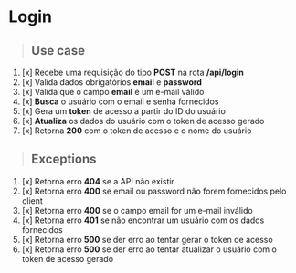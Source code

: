 # Login

> ## Use case

1. [x] Recebe uma requisição do tipo **POST** na rota **/api/login**
2. [x] Valida dados obrigatórios **email** e **password**
3. [x] Valida que o campo **email** é um e-mail válido
4. [x] **Busca** o usuário com o email e senha fornecidos
5. [x] Gera um **token** de acesso a partir do ID do usuário
6. [x] **Atualiza** os dados do usuário com o token de acesso gerado
7. [x] Retorna **200** com o token de acesso e o nome do usuário

> ## Exceptions

1. [x] Retorna erro **404** se a API não existir
2. [x] Retorna erro **400** se email ou password não forem fornecidos pelo client
3. [x] Retorna erro **400** se o campo email for um e-mail inválido
4. [x] Retorna erro **401** se não encontrar um usuário com os dados fornecidos
5. [x] Retorna erro **500** se der erro ao tentar gerar o token de acesso
6. [x] Retorna erro **500** se der erro ao tentar atualizar o usuário com o token de acesso gerado

